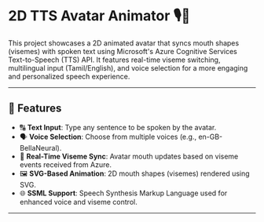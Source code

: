 # 2D TTS Avatar Animator 🎙️🧠

This project showcases a 2D animated avatar that syncs mouth shapes (visemes) with spoken text using Microsoft's Azure Cognitive Services Text-to-Speech (TTS) API. It features real-time viseme switching, multilingual input (Tamil/English), and voice selection for a more engaging and personalized speech experience.

---

## 🚀 Features

- 🔠 **Text Input**: Type any sentence to be spoken by the avatar.
- 🗣️ **Voice Selection**: Choose from multiple voices (e.g., en-GB-BellaNeural).
- 🧠 **Real-Time Viseme Sync**: Avatar mouth updates based on viseme events received from Azure.
- 🖼️ **SVG-Based Animation**: 2D mouth shapes (visemes) rendered using SVG.
- 🌐 **SSML Support**: Speech Synthesis Markup Language used for enhanced voice and viseme control.

---
